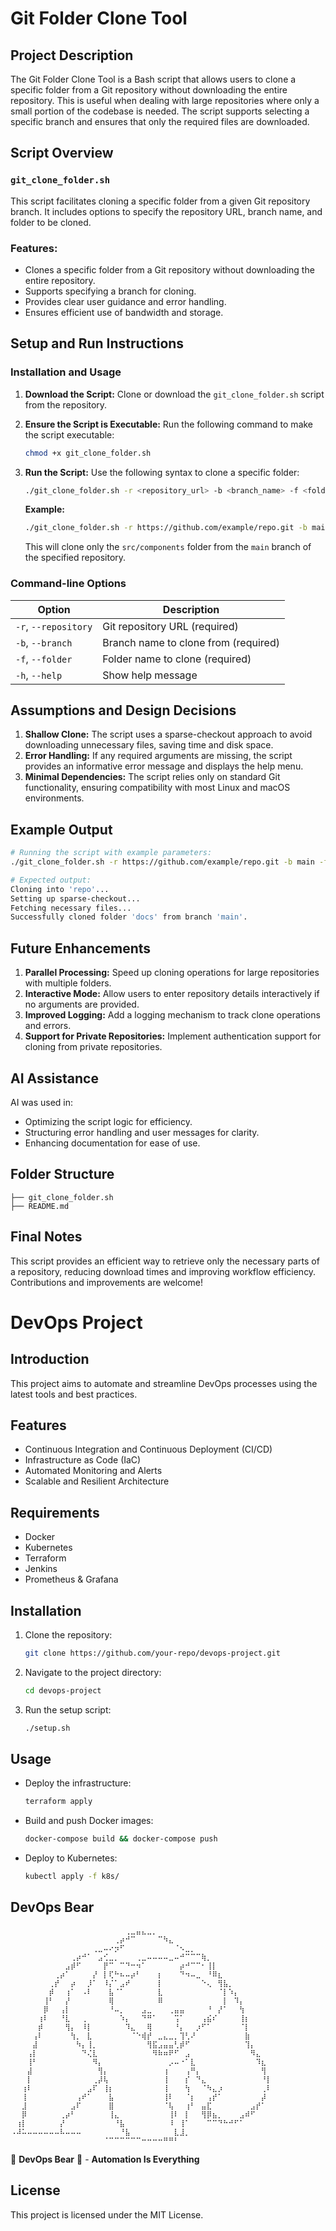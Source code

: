 # Git Folder Clone Tool

## Project Description
The Git Folder Clone Tool is a Bash script that allows users to clone a specific folder from a Git repository without downloading the entire repository. This is useful when dealing with large repositories where only a small portion of the codebase is needed. The script supports selecting a specific branch and ensures that only the required files are downloaded.

## Script Overview

### `git_clone_folder.sh`
This script facilitates cloning a specific folder from a given Git repository branch. It includes options to specify the repository URL, branch name, and folder to be cloned.

### Features:
- Clones a specific folder from a Git repository without downloading the entire repository.
- Supports specifying a branch for cloning.
- Provides clear user guidance and error handling.
- Ensures efficient use of bandwidth and storage.

## Setup and Run Instructions

### Installation and Usage
1. **Download the Script:** Clone or download the `git_clone_folder.sh` script from the repository.

2. **Ensure the Script is Executable:** Run the following command to make the script executable:
   ```bash
   chmod +x git_clone_folder.sh
   ```

3. **Run the Script:** Use the following syntax to clone a specific folder:
   ```bash
   ./git_clone_folder.sh -r <repository_url> -b <branch_name> -f <folder_path>
   ```

   **Example:**
   ```bash
   ./git_clone_folder.sh -r https://github.com/example/repo.git -b main -f src/components
   ```

   This will clone only the `src/components` folder from the `main` branch of the specified repository.

### Command-line Options
| Option | Description |
|--------|-------------|
| `-r`, `--repository` | Git repository URL (required) |
| `-b`, `--branch` | Branch name to clone from (required) |
| `-f`, `--folder` | Folder name to clone (required) |
| `-h`, `--help` | Show help message |

## Assumptions and Design Decisions
1. **Shallow Clone:** The script uses a sparse-checkout approach to avoid downloading unnecessary files, saving time and disk space.
2. **Error Handling:** If any required arguments are missing, the script provides an informative error message and displays the help menu.
3. **Minimal Dependencies:** The script relies only on standard Git functionality, ensuring compatibility with most Linux and macOS environments.

## Example Output
```bash
# Running the script with example parameters:
./git_clone_folder.sh -r https://github.com/example/repo.git -b main -f docs

# Expected output:
Cloning into 'repo'...
Setting up sparse-checkout...
Fetching necessary files...
Successfully cloned folder 'docs' from branch 'main'.
```

## Future Enhancements
1. **Parallel Processing:** Speed up cloning operations for large repositories with multiple folders.
2. **Interactive Mode:** Allow users to enter repository details interactively if no arguments are provided.
3. **Improved Logging:** Add a logging mechanism to track clone operations and errors.
4. **Support for Private Repositories:** Implement authentication support for cloning from private repositories.

## AI Assistance
AI was used in:
- Optimizing the script logic for efficiency.
- Structuring error handling and user messages for clarity.
- Enhancing documentation for ease of use.

## Folder Structure
```
├── git_clone_folder.sh
├── README.md
```

## Final Notes
This script provides an efficient way to retrieve only the necessary parts of a repository, reducing download times and improving workflow efficiency. Contributions and improvements are welcome!


# DevOps Project

## Introduction

This project aims to automate and streamline DevOps processes using the latest tools and best practices.

## Features
- Continuous Integration and Continuous Deployment (CI/CD)
- Infrastructure as Code (IaC)
- Automated Monitoring and Alerts
- Scalable and Resilient Architecture

## Requirements
- Docker
- Kubernetes
- Terraform
- Jenkins
- Prometheus & Grafana

## Installation
1. Clone the repository:
   ```bash
   git clone https://github.com/your-repo/devops-project.git
   ```
2. Navigate to the project directory:
   ```bash
   cd devops-project
   ```
3. Run the setup script:
   ```bash
   ./setup.sh
   ```

## Usage
- Deploy the infrastructure:
  ```bash
  terraform apply
  ```
- Build and push Docker images:
  ```bash
  docker-compose build && docker-compose push
  ```
- Deploy to Kubernetes:
  ```bash
  kubectl apply -f k8s/
  ```

## DevOps Bear

```
⠀⠀⠀⠀⠀⠀⠀⠀⠀⠀⠀⠀⠀⠀⠀⠀⠀⠀⠀⠀⠀⢀⣀⣤⣄⣀⡀⠀⠀⠀⠀⠀⠀⠀⠀⠀⠀⠀⠀⠀⠀⠀⠀⠀⠀⠀⠀⠀⠀
⠀⠀⠀⠀⠀⠀⠀⠀⠀⠀⠀⠀⠀⠀⠀⠀⠀⠀⠀⢀⡴⠚⠉⠀⠀⠀⠀⠉⠳⣄⠀⠀⠀⠀⠀⠀⠀⠀⠀⠀⠀⠀⠀⠀⠀⠀⠀⠀⠀
⠀⠀⠀⠀⠀⠀⠀⠀⠀⠀⠀⠀⠀⠀⠀⢀⣀⠤⠔⡲⠋⠀⠀⠀⠀⠀⠀⠀⠀⠀⠈⠢⣀⡀⠀⠀⠀⠀⠀⠀⠀⠀⠀⠀⠀⠀⠀⠀⠀
⠀⠀⠀⠀⠀⠀⠀⠀⠀⠀⠀⢀⡴⠚⠁⠀⣠⢊⣀⡀⠀⠀⠀⢀⣀⠤⠤⠤⠤⣀⠤⠚⠉⠉⠉⢷⡀⠀⠀⠀⠀⠀⠀⠀⠀⠀⠀⠀
⠀⠀⠀⠀⠀⠀⠀⠀⠀⠀⣠⡾⠋⠀⠀⠀⠀⡟⠉⠀⠉⠙⠒⠲⠁⠀⠀⠀⠀⠀⠀⡴⠚⠉⠉⠂⢸⡇⠀⠀⠀⠀⠀⠀⠀⠀⠀⠀⠀
⠀⠀⠀⠀⠀⠀⠀⠀⢀⡴⠁⠀⠀⠀⠀⡜⠀⡇⢏⠓⠦⠤⡴⠃⠀⠀⠀⡆⠀⠀⠀⠙⠲⠤⣀⠀⠘⠿⣆⠀⠀⠀⠀⠀⠀⠀⠀⠀⠀
⠀⠀⠀⠀⠀⠀⠀⢀⡞⠀⠀⡴⠀⠀⡸⠁⠀⠸⡌⠁⣠⠞⠀⠀⠀⠀⠀⡇⠀⠀⠀⠀⠀⠀⠀⠑⢄⠀⢻⣧⡀⠀⠀⠀⠀⠀⠀⠀⠀
⠀⠀⠀⠀⠀⠀⠀⡾⠀⠀⢰⠁⠀⠠⠇⠀⠀⠀⣧⠈⠁⠀⠀⠀⠀⠀⠀⣇⠀⠀⠀⠀⠀⠀⠀⠀⠀⠀⠈⡇⠱⡄⠀⠀⠀⠀⠀⠀⠀
⠀⠀⠀⠀⠀⠀⢸⠃⠀⠀⡜⠀⠀⠀⠀⠀⠀⠀⢿⠀⠀⠀⠀⠀⠀⠀⠀⠿⠀⠀⠀⠀⠀⠀⠀⠀⠀⠀⠀⡇⠀⠹⡄⠀⠀⠀⠀⠀⠀
⠀⠀⠀⠀⠀⠀⡿⠀⠀⢠⡇⠀⠀⠀⠀⠀⠀⠀⠘⠤⡀⠀⠀⠀⣠⣀⠀⠀⠀⢀⣤⣤⠀⠀⠀⠀⠘⠀⡜⠁⠀⠀⢳⠀⠀⠀⠀⠀⠀
⠀⠀⠀⠀⠀⢰⠇⠀⠀⠘⣇⠀⠀⢀⠀⠀⠀⠀⠀⠀⠱⡄⠀⠀⠙⠛⠁⠀⠀⠀⢩⠁⠀⠀⠀⢠⣮⠎⠀⠀⠀⠀⢸⡆⠀⠀⠀⠀⠀
⠀⠀⠀⠀⠀⡾⠀⠀⠀⠀⢻⡄⠀⠸⡇⠀⠀⠀⠀⠀⠀⠹⣄⠀⠀⢿⠀⠀⠀⠀⠘⡄⠀⠀⡰⠋⠁⠀⠀⠀⠀⠀⠈⡇⠀⠀⠀⠀⠀
⠀⠀⠀⠀⢠⠇⠀⠀⠀⠀⠀⢳⡀⠀⣇⠀⠀⠀⠀⠀⠀⠀⠈⠑⢾⡞⠀⣀⣄⣀⡀⢹⢃⠜⠀⠀⠀⠀⠀⠀⠀⠀⠀⣷⠀⠀⠀⠀⠀
⠀⠀⠀⠀⣼⠀⠀⠀⠀⠀⠀⠀⠳⡄⢸⡀⠀⠀⠀⠀⠀⠀⠀⠀⠀⢻⣯⣠⣤⣤⢃⡾⠋⠀⠀⠀⠀⠀⠀⠀⠀⠀⠀⢹⡄⠀⠀⠀⠀
⠀⠀⠀⢠⡇⠀⠀⠀⠀⠀⠀⠀⠀⠙⢌⣇⠀⠀⠀⠀⠀⠀⠀⠀⠀⠀⠻⠷⠶⠟⠋⠀⣠⠀⠀⠀⠀⠀⠀⠀⠀⠀⠀⠀⠻⣄⠀⠀⠀
⠀⠀⠀⢸⠃⠀⠀⠀⠀⠀⠀⠀⠀⠀⠀⠻⡄⠀⠀⠀⠀⠀⠀⠀⠀⠀⠀⠀⠀⡠⠤⠐⠁⣇⠀⠀⠀⠀⠀⠀⠀⠀⠀⠀⠀⠹⣆⠀⠀
⠀⠀⠀⣼⠀⠀⠀⠀⠀⠀⠀⠀⠀⠀⠀⠀⢻⡄⠀⠀⠀⠀⠀⠀⠀⠀⠀⠀⢰⠀⠀⠀⢠⠛⡄⠀⠀⠀⠀⠀⠀⠀⠀⠀⠀⠀⢻⠀⠀
⠀⠀⠀⡇⠀⠀⠀⠀⠀⠀⠀⠀⠀⠀⠀⢀⡼⢧⠀⠀⠀⠀⠀⠀⠀⠀⠀⠀⢸⠀⠀⠀⡎⠀⠙⣄⠀⠀⠀⠀⠀⠀⠀⠀⠀⠀⠘⡇⠀
⠀⠀⢰⠇⠀⠀⠀⠀⠀⠀⠀⠀⠀⠀⣠⠏⠀⢸⡆⠀⠀⠀⠀⠀⠀⠀⠀⠀⢸⠀⠀⠀⢳⠀⠀⠈⠳⣄⡰⠀⠀⠀⠀⠀⠀⠀⢀⠇⠀
⠀⠀⢸⠀⠀⠀⠀⠀⠀⠀⠀⠀⢠⠞⠁⠀⠀⠀⣧⠀⠀⠀⠀⠀⠀⠀⠀⠀⢸⠇⠀⠀⠈⡆⠀⠀⢠⡞⠁⠀⠀⠀⠀⠀⠀⠀⡼⠀⠀
⠀⠀⣸⠀⠀⠀⠀⠀⠀⠀⠀⣠⠏⠀⠀⠀⠀⠀⣿⠀⠀⠀⠀⠀⠀⠀⠀⠀⠈⢧⠀⠀⢰⠃⠀⣤⣏⠀⠀⠀⠀⠀⠀⠀⣠⡞⠁⠀⠀
⠀⠀⡿⠀⠀⠀⠀⠀⠀⢀⡴⠃⠀⠀⠀⠀⠀⠀⢸⣄⠀⠀⠀⠀⠀⠀⠀⠀⠀⢸⠇⠀⡇⠀⠀⢻⡿⣦⡀⠀⠀⠀⣠⠾⠋⠀⠀⠀⠀
⠀⢰⡇⠀⠀⠀⠀⠀⠀⡜⠀⠀⠀⠀⠀⠀⠀⠀⠀⠘⣧⠀⠀⠀⠀⠀⠀⠀⠀⠸⠀⢸⠁⠀⠀⠀⠉⠉⠙⠓⠚⠋⠁⠀⠀⠀⠀⠀⠀
⠠⠼⠥⠤⠤⠤⠤⠤⠤⠧⠤⠤⠤⠀⠀⠀⠀⠀⠀⠀⠘⣧⠀⠀⠀⠀⠀⠀⠀⠀⣇⣸⡀⠀⠀⠀⠀⠀⠀⠀⠀⠀⠀⠀⠀⠀⠀⠀⠀
⠀⠀⠀⠀⠀⠀⠀⠀⠀⠀⠀⠀⠀⠀⠀⠀⠀⠈⠉⠉⠉⠉⠉⠉⠒⠒⠒⠒⠛⠛⠃⠀⠀⠀⠀⠀⠀⠀⠀⠀⠀⠀⠀⠀⠀⠀⠀⠀⠀
```

🐻 **DevOps Bear** 🐻 - **Automation Is Everything**

## License
This project is licensed under the MIT License.



